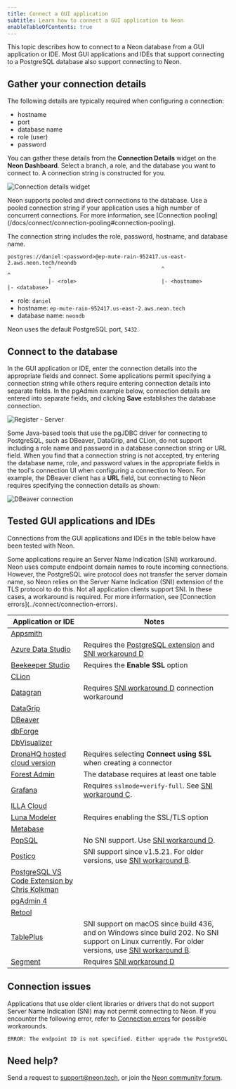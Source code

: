 ```yaml
---
title: Connect a GUI application
subtitle: Learn how to connect a GUI application to Neon
enableTableOfContents: true
---
```


This topic describes how to connect to a Neon database from a GUI application or IDE. Most GUI applications and IDEs that support connecting to a PostgreSQL database also support connecting to Neon.

## Gather your connection details

The following details are typically required when configuring a connection:

- hostname
- port
- database name
- role (user)
- password

You can gather these details from the **Connection Details** widget on the **Neon Dashboard**. Select a branch, a role, and the database you want to connect to. A connection string is constructed for you.

![Connection details widget](/docs/connect/connection_details.png)

<Admonition type="note">
Neon supports pooled and direct connections to the database. Use a pooled connection string if your application uses a high number of concurrent connections. For more information, see [Connection pooling](/docs/connect/connection-pooling#connection-pooling).
</Admonition>

The connection string includes the role, password, hostname, and database name.

```text
postgres://daniel:<password>@ep-mute-rain-952417.us-east-2.aws.neon.tech/neondb
             ^                                   ^                         ^
             |- <role>                           |- <hostname>             |- <database>
```

- role: `daniel`
- hostname: `ep-mute-rain-952417.us-east-2.aws.neon.tech`
- database name: `neondb`

Neon uses the default PostgreSQL port, `5432`.

## Connect to the database

In the GUI application or IDE, enter the connection details into the appropriate fields and connect. Some applications permit specifying a connection string while others require entering connection details into separate fields. In the pgAdmin example below, connection details are entered into separate fields, and clicking **Save** establishes the database connection.

![Register - Server](/docs/connect/pgadmin4.png)

Some Java-based tools that use the pgJDBC driver for connecting to PostgreSQL, such as DBeaver, DataGrip, and CLion, do not support including a role name and password in a database connection string or URL field. When you find that a connection string is not accepted, try entering the database name, role, and password values in the appropriate fields in the tool's connection UI when configuring a connection to Neon. For example, the DBeaver client has a **URL** field, but connecting to Neon requires specifying the connection details as shown:

![DBeaver connection](/docs/connect/dbeaver_connection.png)

## Tested GUI applications and IDEs

Connections from the GUI applications and IDEs in the table below have been tested with Neon.

<Admonition type="note">
Some applications require an Server Name Indication (SNI) workaround. Neon uses compute endpoint domain names to route incoming connections. However, the PostgreSQL wire protocol does not transfer the server domain name, so Neon relies on the Server Name Indication (SNI) extension of the TLS protocol to do this. Not all application clients support SNI. In these cases, a workaround is required. For more information, see [Connection errors](../connect/connection-errors).
</Admonition>

| Application or IDE | Notes |
| ----------- | ----- |
| [Appsmith](https://www.appsmith.com/) | |
| [Azure Data Studio](https://azure.microsoft.com/en-us/products/data-studio/) | Requires the [PostgreSQL extension](https://learn.microsoft.com/en-us/sql/azure-data-studio/extensions/postgres-extension?view=sql-server-ver16) and [SNI workaround D](../connect/connection-errors#d-specify-the-endpoint-id-in-the-password-field) |
| [Beekeeper Studio](https://www.beekeeperstudio.io/) | Requires the **Enable SSL** option |
| [CLion](https://www.jetbrains.com/clion/) | |
| [Datagran](https://www.datagran.io/) | Requires [SNI workaround D](../connect/connection-errors#d-specify-the-endpoint-id-in-the-password-field) connection workaround |
| [DataGrip](https://www.jetbrains.com/datagrip/) | |
| [DBeaver](https://dbeaver.io/) | |
| [dbForge](https://www.devart.com/dbforge/) | |
| [DbVisualizer](https://www.dbvis.com/) | |
| [DronaHQ hosted cloud version](https://www.dronahq.com/) | Requires selecting **Connect using SSL** when creating a connector |
| [Forest Admin](https://www.forestadmin.com/) | The database requires at least one table |
| [Grafana](https://grafana.com/docs/grafana/latest/datasources/postgres/)| Requires `sslmode=verify-full`. See [SNI workaround C](../connect/connection-errors#c-set-verify-full-for-golang-based-clients). |
| [ILLA Cloud](https://www.illacloud.com/) | |
| [Luna Modeler](https://www.datensen.com/data-modeling/luna-modeler-for-relational-databases.html) | Requires enabling the SSL/TLS option |
| [Metabase](https://www.metabase.com/) | |
| [PopSQL](https://popsql.com/) | No SNI support. Use  [SNI workaround D](../connect/connection-errors#d-specify-the-endpoint-id-in-the-password-field). |
| [Postico](https://eggerapps.at/postico2/) | SNI support since v1.5.21. For older versions, use [SNI workaround B](../connect/connection-errors#b-use-libpq-keyvalue-syntax-in-the-database-field). |
| [PostgreSQL VS Code Extension by Chris Kolkman](https://marketplace.visualstudio.com/items?itemName=ckolkman.vscode-postgres) | |
| [pgAdmin 4](https://www.pgadmin.org/) | |
| [Retool](https://retool.com/) | |
| [TablePlus](https://tableplus.com/) | SNI support on macOS since build 436, and on Windows since build 202. No SNI support on Linux currently. For older versions, use [SNI workaround B](../connect/connection-errors#b-use-libpq-keyvalue-syntax-in-the-database-field). |
| [Segment](https://segment.com/) | Requires [SNI workaround D](../connect/connection-errors#d-specify-the-endpoint-id-in-the-password-field) |

## Connection issues

Applications that use older client libraries or drivers that do not support Server Name Indication (SNI) may not permit connecting to Neon. If you encounter the following error, refer to [Connection errors](../connect/connection-errors) for possible workarounds.

<CodeBlock shouldWrap>

```txt
ERROR: The endpoint ID is not specified. Either upgrade the PostgreSQL client library (libpq) for SNI support or pass the endpoint ID (the first part of the domain name) as a parameter: '&options=endpoint%3D'. See [https://neon.tech/sni](https://neon.tech/sni) for more information.
```

</CodeBlock>

## Need help?

Send a request to [support@neon.tech](mailto:support@neon.tech), or join the [Neon community forum](https://community.neon.tech/).
